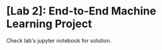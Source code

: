[Lab 2]: End-to-End Machine Learning Project
============================================

Check lab's jupyter notebook for solution. 